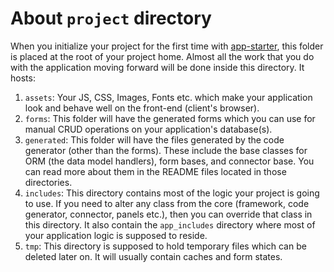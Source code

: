 # About `project` directory

When you initialize your project for the first time with [app-starter](https://github.com/qcubed-4/app-starter), this folder is placed at the root of your project home. Almost all the work that you do with the application moving forward will be done inside this directory. It hosts:

  1. `assets`: Your JS, CSS, Images, Fonts etc. which make your application look and behave well on the front-end (client's browser).
  2. `forms`: This folder will have the generated forms which you can use for manual CRUD operations on your application's database(s).
  3. `generated`: This folder will have the files generated by the code generator (other than the forms). These include the base classes for ORM (the data model handlers), form bases, and connector base. You can read more about them in the README files located in those directories. 
  4. `includes`: This directory contains most of the logic your project is going to use. If you need to alter any class from the core (framework, code generator, connector, panels etc.), then you can override that class in this directory. It also contain the `app_includes` directory where most of your application logic is supposed to reside. 
  5. `tmp`: This directory is supposed to hold temporary files which can be deleted later on. It will usually contain caches and form states.
  
